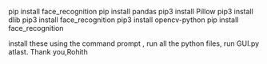 pip install face_recognition
pip install pandas
pip3 install Pillow
pip3 install dlib
pip3 install face_recognition
pip3 install opencv-python
pip install face_recognition


install these using the command prompt , run all the python files, run GUI.py atlast. Thank you,Rohith

